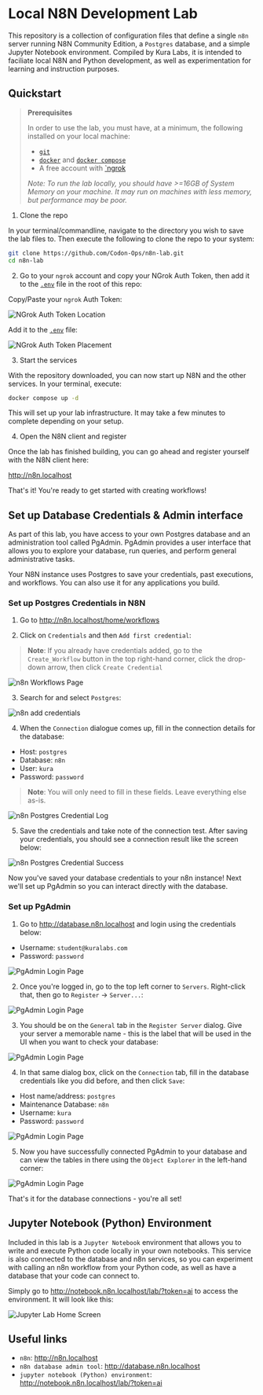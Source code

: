 # Local N8N Development Lab

This repository is a collection of configuration files that define a single `n8n` server running N8N Community Edition, a `Postgres` database, and a simple Jupyter Notebook environment. Compiled by Kura Labs, it is intended to faciliate local N8N and Python development, as well as experimentation for learning and instruction purposes.

## Quickstart

> **Prerequisites**
>
> In order to use the lab, you must have, at a minimum, the following installed on your local machine:
> - [`git`](https://git-scm.com/downloads)
> - [`docker`](https://www.docker.com/get-started/) and [`docker compose`](https://www.docker.com/get-started/)
> - A free account with [`ngrok](https://ngrok.com/) 
>
> *Note: To run the lab locally, you should have >=16GB of System Memory on your machine. It may run on machines with less memory, but performance may be poor.*


1. Clone the repo

In your terminal/commandline, navigate to the directory you wish to save the lab files to. Then execute the following to clone the repo to your system:

```bash
git clone https://github.com/Codon-Ops/n8n-lab.git
cd n8n-lab
```

2. Go to your `ngrok` account and copy your NGrok Auth Token, then add it to the [`.env`](./.env) file in the root of this repo:

Copy/Paste your `ngrok` Auth Token:

![NGrok Auth Token Location](/assets/ngrok-auth-token.png)

Add it to the [`.env`](./.env) file:

![NGrok Auth Token Placement](/assets/ngrok-env.png)

3. Start the services

With the repository downloaded, you can now start up N8N and the other services. In your terminal, execute:

```bash
docker compose up -d
```

This will set up your lab infrastructure. It may take a few minutes to complete depending on your setup.

4. Open the N8N client and register

Once the lab has finished building, you can go ahead and register yourself with the N8N client here:

http://n8n.localhost

That's it! You're ready to get started with creating workflows!

## Set up Database Credentials & Admin interface

As part of this lab, you have access to your own Postgres database and an administration tool called PgAdmin. PgAdmin provides a user interface that allows you to explore your database, run queries, and perform general administrative tasks.

Your N8N instance uses Postgres to save your credentials, past executions, and workflows. You can also use it for any applications you build.

### Set up Postgres Credentials in N8N

1. Go to http://n8n.localhost/home/workflows

2. Click on `Credentials` and then `Add first credential`:

> **Note**: If you already have credentials added, go to the `Create_Workflow` button in the top right-hand corner, click the drop-down arrow, then click `Create Credential`

![n8n Workflows Page](/assets/AddCredential-1.jpg)

3. Search for and select `Postgres`:

![n8n add credentials](/assets/AddCredential-2.jpg)

4. When the `Connection` dialogue comes up, fill in the connection details for the database:

* Host: `postgres`
* Database: `n8n`
* User: `kura`
* Password: `password`

> **Note**: You will only need to fill in these fields. Leave everything else as-is.

![n8n Postgres Credential Log](/assets/AddCredential-3.jpg)

5. Save the credentials and take note of the connection test. After saving your credentials, you should see a connection result like the screen below:

![n8n Postgres Credential Success](/assets/AddCredential-4.jpg)


Now you've saved your database credentials to your n8n instance! Next we'll set up PgAdmin so you can interact directly with the database. 

### Set up PgAdmin

1. Go to http://database.n8n.localhost and login using the credentials below:

* Username: `student@kuralabs.com`
* Password: `password`

![PgAdmin Login Page](/assets/PgAdmin-1.jpg)

2. Once you're logged in, go to the top left corner to `Servers`. Right-click that, then go to `Register` -> `Server...`:

![PgAdmin Login Page](/assets/PgAdmin-2.jpg)

3. You should be on the `General` tab in the `Register Server` dialog. Give your server a memorable name - this is the label that will be used in the UI when you want to check your database:

![PgAdmin Login Page](/assets/PgAdmin-3.jpg)

4. In that same dialog box, click on the `Connection` tab, fill in the database credentials like you did before, and then click `Save`:

* Host name/address: `postgres`
* Maintenance Database: `n8n`
* Username: `kura`
* Password: `password`

![PgAdmin Login Page](/assets/PgAdmin-4.jpg)

5. Now you have successfully connected PgAdmin to your database and can view the tables in there using the `Object Explorer` in the left-hand corner:

![PgAdmin Login Page](/assets/PgAdmin-5.jpg)

That's it for the database connections - you're all set!

## Jupyter Notebook (Python) Environment

Included in this lab is a `Jupyter Notebook` environment that allows you to write and execute Python code locally in your own notebooks. This service is also connected to the database and n8n services, so you can experiment with calling an n8n workflow from your Python code, as well as have a database that your code can connect to.

Simply go to http://notebook.n8n.localhost/lab/?token=ai to access the environment. It will look like this:

![Jupyter Lab Home Screen](/assets/n8n-notebook.jpg)

## Useful links

* `n8n`: http://n8n.localhost
* `n8n database admin tool`: http://database.n8n.localhost
* `jupyter notebook (Python) environment`: http://notebook.n8n.localhost/lab/?token=ai
